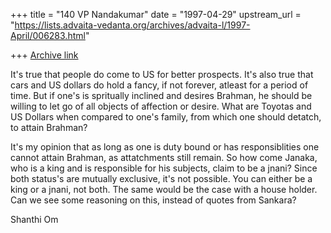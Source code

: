 +++
title = "140 VP Nandakumar"
date = "1997-04-29"
upstream_url = "https://lists.advaita-vedanta.org/archives/advaita-l/1997-April/006283.html"

+++
[Archive link](https://lists.advaita-vedanta.org/archives/advaita-l/1997-April/006283.html)

It's true that people do come to US for better prospects. It's also true that
cars and US dollars do hold a fancy, if not forever, atleast for a period of
time. But if one's is spritually inclined and desires Brahman, he should be
willing to let go of all objects of affection or desire. What are Toyotas and US
Dollars when compared to one's family, from which one should detatch, to attain
Brahman?

It's my opinion that as long as one is duty bound or has responsiblities one
cannot attain Brahman, as attatchments still remain. So how come Janaka, who is
a king and is responsible for his subjects, claim to be a jnani? Since both
status's are mutually exclusive, it's not possible. You can either be a king or
a jnani, not both. The same would be the case with a house holder. Can we see
some reasoning on this, instead of quotes from Sankara?

Shanthi Om

